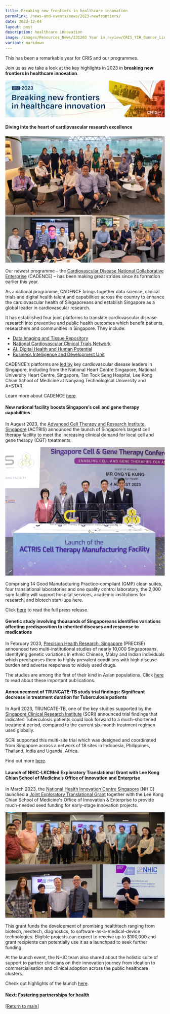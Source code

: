 ```yaml
---
title: Breaking new frontiers in healthcare innovation
permalink: /news-and-events/news/2023-newfrontiers/
date: 2023-12-04
layout: post
description: healthcare innovation
image: /images/Resources_News/231203 Year in review/CRIS_YIR_Banner_LinkedIn.jpeg
variant: markdown
---
```

This has been a remarkable year for CRIS and our programmes. 

Join us as we take a look at the key highlights in 2023 in **breaking new frontiers in healthcare innovation**.

![](/images/Resources_News/231203%20Year%20in%20review/CRIS_YIR_Banner_1_Frontiers.jpg)

#### **Diving into the heart of cardiovascular research excellence**

![](/images/Resources_News/231203%20Year%20in%20review/2_1_CADENCE.png)

Our newest programme – the [Cardiovascular Disease National Collaborative Enterprise](https://cadence-cvd.sg/) (CADENCE) – has been making great strides since its formation earlier this year. 

As a national programme, CADENCE brings together data science, clinical trials and digital health talent and capabilities across the country to enhance the cardiovascular health of Singaporeans and establish Singapore as a global leader in cardiovascular research.

It has established four joint platforms to translate cardiovascular disease research into preventive and public health outcomes which benefit patients, researchers and communities in Singapore. They include:

* [Data Imaging and Tissue Repository](https://www.cadence-cvd.sg/joint-platforms/1/)
* [National Cardiovascular Clinical Trials Network](https://www.cadence-cvd.sg/joint-platforms/2/)
* [AI, Digital Health and Human Potential](https://www.cadence-cvd.sg/joint-platforms/3/)
* [Business Intelligence and Development Unit](https://www.cadence-cvd.sg/joint-platforms/4/)

CADENCE’s platforms are [led by](https://www.cadence-cvd.sg/leadership/exco/) key cardiovascular disease leaders in Singapore, including from the National Heart Centre Singapore, National University Heart Centre, Singapore, Tan Tock Seng Hospital, Lee Kong Chian School of Medicine at Nanyang Technological University and A*STAR.

Learn more about CADENCE [here](https://www.cadence-cvd.sg/about/cadence/).



#### **New national facility boosts Singapore’s cell and gene therapy capabilities**

In August 2023, the [Advanced Cell Therapy and Research Institute, Singapore](https://actris.sg) (ACTRIS) announced the launch of Singapore’s largest cell therapy facility to meet the increasing clinical demand for local cell and gene therapy (CGT) treatments.

![](/images/Resources_News/231203%20Year%20in%20review/2_2_ACTRIS_LAUNCH.png)

Comprising 14 Good Manufacturing Practice-compliant (GMP) clean suites, four translational laboratories and one quality control laboratory, the 2,000 sqm facility will support hospital services, academic institutions for research, and biotech start-ups here.

Click [here](https://www.cris.sg/news-and-events/media-releases/230804-actris-cell-therapy-facility/) to read the full press release.

#### **Genetic study involving thousands of Singaporeans identifies variations affecting predisposition to inherited diseases and response to medications**

In February 2023, [Precision Health Research, Singapore](https://npm.sg) (PRECISE) announced two multi-institutional studies of nearly 10,000 Singaporeans, identifying genetic variations in ethnic Chinese, Malay and Indian individuals which predisposes them to highly prevalent conditions with high disease burden and adverse responses to widely used drugs. 

The studies are among the first of their kind in Asian populations. Click [here](https://www.npm.sg/news-and-events/press-releases/genetic-study-identifies-variations-affecting-predisposition/) to read about these important publications.

#### **Announcement of TRUNCATE-TB study trial findings: Significant decrease in treatment duration for Tuberculosis patients**

In April 2023, TRUNCATE-TB, one of the key studies supported by the [Singapore Clinical Research Institute](https://scri.edu.sg) (SCRI) announced trial findings that indicated Tuberculosis patients could look forward to a much-shortened treatment period, compared to the current six-month treatment regimen used globally. 

SCRI supported this multi-site trial which was designed and coordinated from Singapore across a network of 18 sites in Indonesia, Philippines, Thailand, India and Uganda, Africa. 

Find out more [here](https://www.cris.sg/news-and-events/media-releases/230405-truncate-tb/).

#### **Launch of NHIC-LKCMed Exploratory Translational Grant with Lee Kong Chian School of Medicine’s Office of Innovation and Enterprise**

In March 2023, the [National Health Innovation Centre Singapore](https://nhic.sg) (NHIC) launched a [Joint Exploratory Translational Grant](https://www.nhic.sg/joint-medtech-grants/joint-medtech-grants/lkc/) together with the Lee Kong Chian School of Medicine's Office of Innovation & Enterprise to provide much-needed seed funding for early-stage innovation projects.

![](/images/Resources_News/231203%20Year%20in%20review/2_3_NHIC_GRANT.png)

This grant funds the development of promising healthtech ranging from biotech, medtech, diagnostics, to software-as-a-medical-device technologies. Eligible projects can expect to receive up to $100,000 and grant recipients can potentially use it as a launchpad to seek further funding.

At the launch event, the NHIC team also shared about the holistic suite of support to partner clinicians on their innovation journey from ideation to commercialisation and clinical adoption across the public healthcare clusters.

Check out highlights of the launch [here](https://www.linkedin.com/feed/update/urn:li:activity:7044219682572148736?updateEntityUrn=urn%3Ali%3Afs\_feedUpdate%3A%28V2%2Curn%3Ali%3Aactivity%3A7044219682572148736%29).

#### **Next: [Fostering partnerships for health](/news-and-events/news/2023-partnerships/)**

[[Return to main](/news-and-events/news/2023-year-in-review/)]